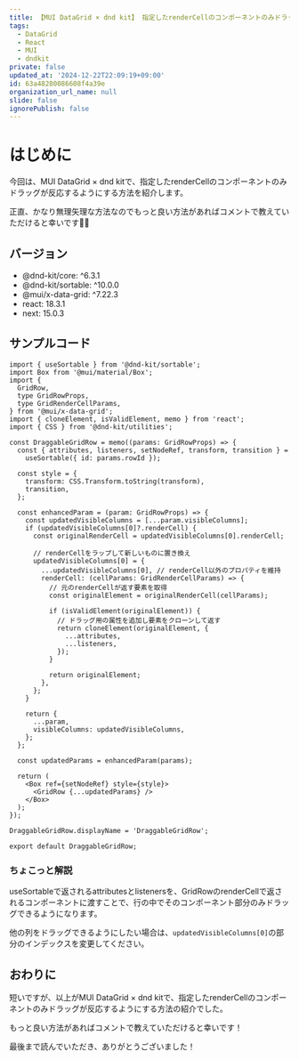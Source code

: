 ```yaml
---
title: 【MUI DataGrid × dnd kit】 指定したrenderCellのコンポーネントのみドラッグが反応するようにする
tags:
  - DataGrid
  - React
  - MUI
  - dndkit
private: false
updated_at: '2024-12-22T22:09:19+09:00'
id: 63a48280086608f4a39e
organization_url_name: null
slide: false
ignorePublish: false
---
```

# はじめに

今回は、MUI DataGrid × dnd kitで、指定したrenderCellのコンポーネントのみドラッグが反応するようにする方法を紹介します。

正直、かなり無理矢理な方法なのでもっと良い方法があればコメントで教えていただけると幸いです🙇‍♂️

## バージョン

- @dnd-kit/core: ^6.3.1
- @dnd-kit/sortable: ^10.0.0
- @mui/x-data-grid: ^7.22.3
- react: 18.3.1
- next: 15.0.3

## サンプルコード

```tsx
import { useSortable } from '@dnd-kit/sortable';
import Box from '@mui/material/Box';
import {
  GridRow,
  type GridRowProps,
  type GridRenderCellParams,
} from '@mui/x-data-grid';
import { cloneElement, isValidElement, memo } from 'react';
import { CSS } from '@dnd-kit/utilities';

const DraggableGridRow = memo((params: GridRowProps) => {
  const { attributes, listeners, setNodeRef, transform, transition } =
    useSortable({ id: params.rowId });

  const style = {
    transform: CSS.Transform.toString(transform),
    transition,
  };

  const enhancedParam = (param: GridRowProps) => {
    const updatedVisibleColumns = [...param.visibleColumns];
    if (updatedVisibleColumns[0]?.renderCell) {
      const originalRenderCell = updatedVisibleColumns[0].renderCell;

      // renderCellをラップして新しいものに置き換え
      updatedVisibleColumns[0] = {
        ...updatedVisibleColumns[0], // renderCell以外のプロパティを維持
        renderCell: (cellParams: GridRenderCellParams) => {
          // 元のrenderCellが返す要素を取得
          const originalElement = originalRenderCell(cellParams);

          if (isValidElement(originalElement)) {
            // ドラッグ用の属性を追加し要素をクローンして返す
            return cloneElement(originalElement, {
              ...attributes,
              ...listeners,
            });
          }

          return originalElement;
        },
      };
    }

    return {
      ...param,
      visibleColumns: updatedVisibleColumns,
    };
  };

  const updatedParams = enhancedParam(params);

  return (
    <Box ref={setNodeRef} style={style}>
      <GridRow {...updatedParams} />
    </Box>
  );
});

DraggableGridRow.displayName = 'DraggableGridRow';

export default DraggableGridRow;
```

### ちょこっと解説

useSortableで返されるattributesとlistenersを、GridRowのrenderCellで返されるコンポーネントに渡すことで、行の中でそのコンポーネント部分のみドラッグできるようになります。

他の列をドラッグできるようにしたい場合は、`updatedVisibleColumns[0]`の部分のインデックスを変更してください。

## おわりに

短いですが、以上がMUI DataGrid × dnd kitで、指定したrenderCellのコンポーネントのみドラッグが反応するようにする方法の紹介でした。

もっと良い方法があればコメントで教えていただけると幸いです！

最後まで読んでいただき、ありがとうございました！
